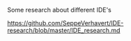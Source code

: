 Some research about different IDE's

https://github.com/SeppeVerhavert/IDE-research/blob/master/IDE_research.md
